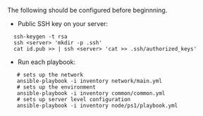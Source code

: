 The following should be configured before beginnning. 

* Public SSH key on your server:
```
  ssh-keygen -t rsa
  ssh <server> 'mkdir -p .ssh'
  cat id.pub >> | ssh <server> 'cat >> .ssh/authorized_keys'
```


* Run each playbook: 
```
   # sets up the network
   ansible-playbook -i inventory network/main.yml
   # sets up the environment
   ansible-playbook -i inventory common/common.yml
   # sets up server level configuration
   ansible-playbook -i inventory node/ps1/playbook.yml
```

